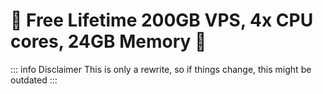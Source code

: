 # 🚀 Free Lifetime 200GB VPS, 4x CPU cores, 24GB Memory 🚀

::: info Disclaimer
This is only a rewrite, so if things change, this might be outdated
:::
